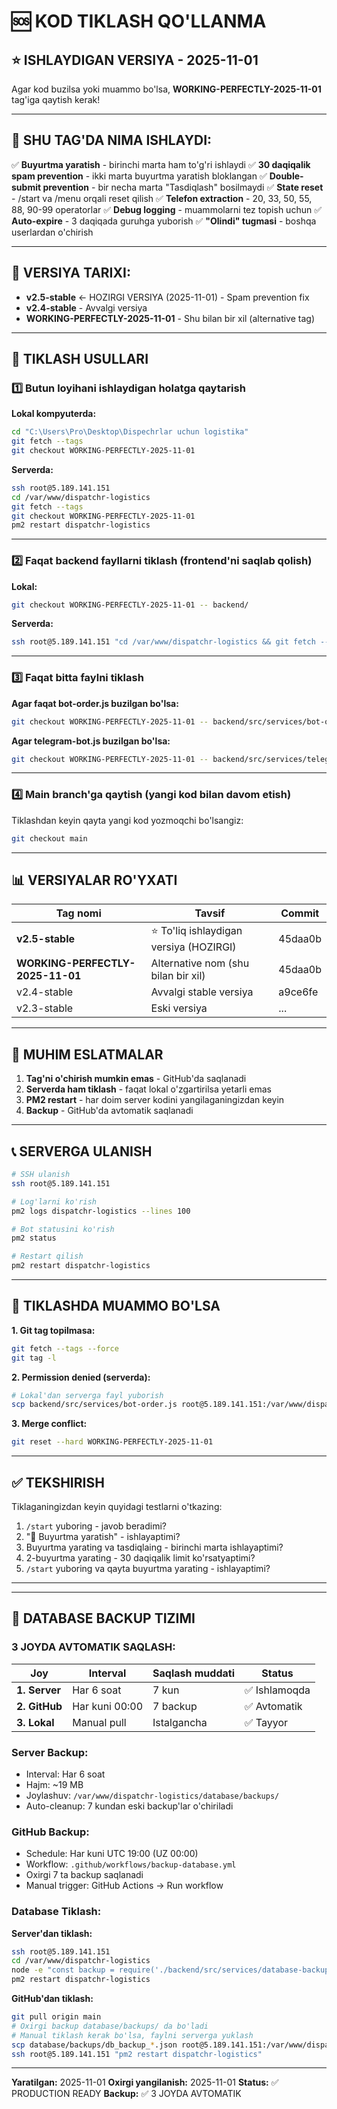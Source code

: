 # 🆘 KOD TIKLASH QO'LLANMA

## ⭐ ISHLAYDIGAN VERSIYA - 2025-11-01

Agar kod buzilsa yoki muammo bo'lsa, **WORKING-PERFECTLY-2025-11-01** tag'iga qaytish kerak!

---

## 📌 SHU TAG'DA NIMA ISHLAYDI:

✅ **Buyurtma yaratish** - birinchi marta ham to'g'ri ishlaydi
✅ **30 daqiqalik spam prevention** - ikki marta buyurtma yaratish bloklangan
✅ **Double-submit prevention** - bir necha marta "Tasdiqlash" bosilmaydi
✅ **State reset** - /start va /menu orqali reset qilish
✅ **Telefon extraction** - 20, 33, 50, 55, 88, 90-99 operatorlar
✅ **Debug logging** - muammolarni tez topish uchun
✅ **Auto-expire** - 3 daqiqada guruhga yuborish
✅ **"Olindi" tugmasi** - boshqa userlardan o'chirish

---

## 🔢 VERSIYA TARIXI:

- **v2.5-stable** ← HOZIRGI VERSIYA (2025-11-01) - Spam prevention fix
- **v2.4-stable** - Avvalgi versiya
- **WORKING-PERFECTLY-2025-11-01** - Shu bilan bir xil (alternative tag)

---

## 🔄 TIKLASH USULLARI

### 1️⃣ Butun loyihani ishlaydigan holatga qaytarish

**Lokal kompyuterda:**
```bash
cd "C:\Users\Pro\Desktop\Dispechrlar uchun logistika"
git fetch --tags
git checkout WORKING-PERFECTLY-2025-11-01
```

**Serverda:**
```bash
ssh root@5.189.141.151
cd /var/www/dispatchr-logistics
git fetch --tags
git checkout WORKING-PERFECTLY-2025-11-01
pm2 restart dispatchr-logistics
```

---

### 2️⃣ Faqat backend fayllarni tiklash (frontend'ni saqlab qolish)

**Lokal:**
```bash
git checkout WORKING-PERFECTLY-2025-11-01 -- backend/
```

**Serverda:**
```bash
ssh root@5.189.141.151 "cd /var/www/dispatchr-logistics && git fetch --tags && git checkout WORKING-PERFECTLY-2025-11-01 -- backend/ && pm2 restart dispatchr-logistics"
```

---

### 3️⃣ Faqat bitta faylni tiklash

**Agar faqat bot-order.js buzilgan bo'lsa:**
```bash
git checkout WORKING-PERFECTLY-2025-11-01 -- backend/src/services/bot-order.js
```

**Agar telegram-bot.js buzilgan bo'lsa:**
```bash
git checkout WORKING-PERFECTLY-2025-11-01 -- backend/src/services/telegram-bot.js
```

---

### 4️⃣ Main branch'ga qaytish (yangi kod bilan davom etish)

Tiklashdan keyin qayta yangi kod yozmoqchi bo'lsangiz:
```bash
git checkout main
```

---

## 📊 VERSIYALAR RO'YXATI

| Tag nomi | Tavsif | Commit |
|----------|--------|--------|
| **v2.5-stable** | ⭐ To'liq ishlaydigan versiya (HOZIRGI) | 45daa0b |
| **WORKING-PERFECTLY-2025-11-01** | Alternative nom (shu bilan bir xil) | 45daa0b |
| v2.4-stable | Avvalgi stable versiya | a9ce6fe |
| v2.3-stable | Eski versiya | ... |

---

## 🚨 MUHIM ESLATMALAR

1. **Tag'ni o'chirish mumkin emas** - GitHub'da saqlanadi
2. **Serverda ham tiklash** - faqat lokal o'zgartirilsa yetarli emas
3. **PM2 restart** - har doim server kodini yangilaganingizdan keyin
4. **Backup** - GitHub'da avtomatik saqlanadi

---

## 📞 SERVERGA ULANISH

```bash
# SSH ulanish
ssh root@5.189.141.151

# Log'larni ko'rish
pm2 logs dispatchr-logistics --lines 100

# Bot statusini ko'rish
pm2 status

# Restart qilish
pm2 restart dispatchr-logistics
```

---

## 🔧 TIKLASHDA MUAMMO BO'LSA

**1. Git tag topilmasa:**
```bash
git fetch --tags --force
git tag -l
```

**2. Permission denied (serverda):**
```bash
# Lokal'dan serverga fayl yuborish
scp backend/src/services/bot-order.js root@5.189.141.151:/var/www/dispatchr-logistics/backend/src/services/
```

**3. Merge conflict:**
```bash
git reset --hard WORKING-PERFECTLY-2025-11-01
```

---

## ✅ TEKSHIRISH

Tiklaganingizdan keyin quyidagi testlarni o'tkazing:

1. `/start` yuboring - javob beradimi?
2. "📝 Buyurtma yaratish" - ishlayaptimi?
3. Buyurtma yarating va tasdiqlaing - birinchi marta ishlayaptimi?
4. 2-buyurtma yarating - 30 daqiqalik limit ko'rsatyaptimi?
5. `/start` yuboring va qayta buyurtma yarating - ishlayaptimi?

---

---

## 💾 DATABASE BACKUP TIZIMI

### **3 JOYDA AVTOMATIK SAQLASH:**

| Joy | Interval | Saqlash muddati | Status |
|-----|----------|-----------------|--------|
| **1. Server** | Har 6 soat | 7 kun | ✅ Ishlamoqda |
| **2. GitHub** | Har kuni 00:00 | 7 backup | ✅ Avtomatik |
| **3. Lokal** | Manual pull | Istalgancha | ✅ Tayyor |

### **Server Backup:**
- Interval: Har 6 soat
- Hajm: ~19 MB
- Joylashuv: `/var/www/dispatchr-logistics/database/backups/`
- Auto-cleanup: 7 kundan eski backup'lar o'chiriladi

### **GitHub Backup:**
- Schedule: Har kuni UTC 19:00 (UZ 00:00)
- Workflow: `.github/workflows/backup-database.yml`
- Oxirgi 7 ta backup saqlanadi
- Manual trigger: GitHub Actions → Run workflow

### **Database Tiklash:**

**Server'dan tiklash:**
```bash
ssh root@5.189.141.151
cd /var/www/dispatchr-logistics
node -e "const backup = require('./backend/src/services/database-backup'); backup.restoreFromBackup('db_backup_YYYY-MM-DD_HH-MM-SS.json')"
pm2 restart dispatchr-logistics
```

**GitHub'dan tiklash:**
```bash
git pull origin main
# Oxirgi backup database/backups/ da bo'ladi
# Manual tiklash kerak bo'lsa, faylni serverga yuklash
scp database/backups/db_backup_*.json root@5.189.141.151:/var/www/dispatchr-logistics/database/db.json
ssh root@5.189.141.151 "pm2 restart dispatchr-logistics"
```

---

**Yaratilgan:** 2025-11-01
**Oxirgi yangilanish:** 2025-11-01
**Status:** ✅ PRODUCTION READY
**Backup:** ✅ 3 JOYDA AVTOMATIK

